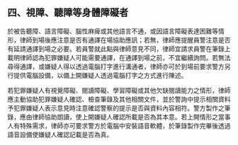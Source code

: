 ## 四、視障、聽障等身體障礙者

於被告聽障、語言障礙、腦性麻痺或其他語言不通，或因語言障礙表達困難等情形，律師到場後應注意是否有通譯在場協助應訊；若無，律師應提醒員警注意是否有延請通譯到場之必要。若員警就此點與律師意見不同，律師宜請求員警在筆錄上載明律師認為犯罪嫌疑人可能需要通譯，在通譯到場之前，不宜繼續詢問。若無法尋得通譯，或嫌疑人得以透過電腦打字進行溝通者，律師亦可於到場前要求警方另行提供電腦設備，以備上開嫌疑人透過電腦打字之方式進行陳述。

若犯罪嫌疑人有視覺障礙、閱讀障礙、學習障礙或其他欠缺閱讀能力之情形，律師應主動協助犯罪嫌疑人確認、檢查筆錄及其他相關文件，並於警詢中提示相關資料予犯罪嫌疑人表示意見時注意確認警察的提示是否與資料內容相符。警方製作之筆錄，應由律師協助朗讀，使上開嫌疑人確認所載是否為其本意。若上開情形之當事人有特殊需求，律師亦可要求警方於電腦中安裝語音軟體，於筆錄製作完畢後透過語音設備使嫌疑人確認記載是否為真。
